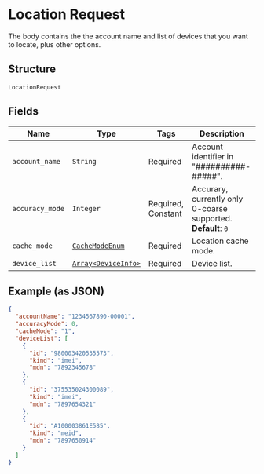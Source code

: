
# Location Request

The body contains the the account name and list of devices that you want to locate, plus other options.

## Structure

`LocationRequest`

## Fields

| Name | Type | Tags | Description |
|  --- | --- | --- | --- |
| `account_name` | `String` | Required | Account identifier in "##########-#####". |
| `accuracy_mode` | `Integer` | Required, Constant | Accurary, currently only 0-coarse supported.<br>**Default**: `0` |
| `cache_mode` | [`CacheModeEnum`](../../doc/models/cache-mode-enum.md) | Required | Location cache mode. |
| `device_list` | [`Array<DeviceInfo>`](../../doc/models/device-info.md) | Required | Device list. |

## Example (as JSON)

```json
{
  "accountName": "1234567890-00001",
  "accuracyMode": 0,
  "cacheMode": "1",
  "deviceList": [
    {
      "id": "980003420535573",
      "kind": "imei",
      "mdn": "7892345678"
    },
    {
      "id": "375535024300089",
      "kind": "imei",
      "mdn": "7897654321"
    },
    {
      "id": "A100003861E585",
      "kind": "meid",
      "mdn": "7897650914"
    }
  ]
}
```

